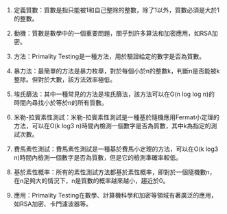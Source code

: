 

1. 定義質數：質數是指只能被1和自己整除的整數，除了1以外，質數必須是大於1的整數。

2. 動機：質數是數學中的一個重要問題，關乎到許多算法和加密應用，如RSA加密。

3. 方法：Primality Testing是一種方法，用於驗證給定的數字是否為質數。

4. 暴力法：最簡單的方法是暴力枚舉，對於每個小於n的整數k，判斷n是否能被k整除。但對於大數，該方法效率極低。

5. 埃氏篩法：其中一種常見的方法是埃氏篩法，該方法可以在O(n log log n)的時間內尋找小於等於n的所有質數。

6. 米勒-拉賓素性測試：米勒-拉賓素性測試是一種基於隨機應用Fermat小定理的方法，可以在O(k log3 n)時間內檢測一個數字是否為質數，其中k為指定的測試次數。

7. 費馬素性測試：費馬素性測試是一種基於費馬小定理的方法，可以在O(k log3 n)時間內檢測一個數字是否為質數，但是它的檢測準確率較低。

8. 基於素性概率：所有的素性測試方法都基於素性概率，即對於一個隨機數n，在n足夠大的情況下，n是質數的概率越來越小，趨近於0。

9. 應用：Primality Testing在數學、計算機科學和加密等領域有著廣泛的應用，如RSA加密、卡門濾波器等。